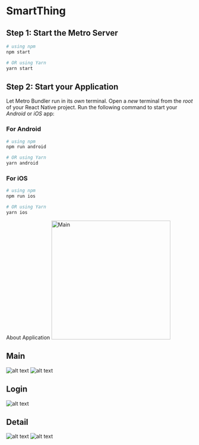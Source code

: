# SmartThing

## Step 1: Start the Metro Server

```bash
# using npm
npm start

# OR using Yarn
yarn start
```

## Step 2: Start your Application

Let Metro Bundler run in its _own_ terminal. Open a _new_ terminal from the _root_ of your React Native project. Run the following command to start your _Android_ or _iOS_ app:

### For Android

```bash
# using npm
npm run android

# OR using Yarn
yarn android
```

### For iOS

```bash
# using npm
npm run ios

# OR using Yarn
yarn ios
```

About Application
<img src="/SmartHome/Image/Image1.jpg" alt="Main" width="320">
## Main
![alt text](https://github.com/doananhduc0601/SmartThing/blob/main/SmartHome/Image/Image1.jpg?raw=true)
![alt text](https://github.com/doananhduc0601/SmartThing/blob/main/SmartHome/Image/Image3.jpg?raw=true)
## Login
![alt text](https://github.com/doananhduc0601/SmartThing/blob/main/SmartHome/Image/Image.jpg?raw=true)
## Detail
![alt text](https://github.com/doananhduc0601/SmartThing/blob/main/SmartHome/Image/Image2.jpg?raw=true)
![alt text](https://github.com/doananhduc0601/SmartThing/blob/main/SmartHome/Image/Image4.jpg?raw=true)
